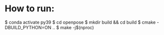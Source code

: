 # How to run:

$ conda activate py39
$ cd openpose
$ mkdir build && cd build
$ cmake -DBUILD_PYTHON=ON ..
$ make -j$(nproc)